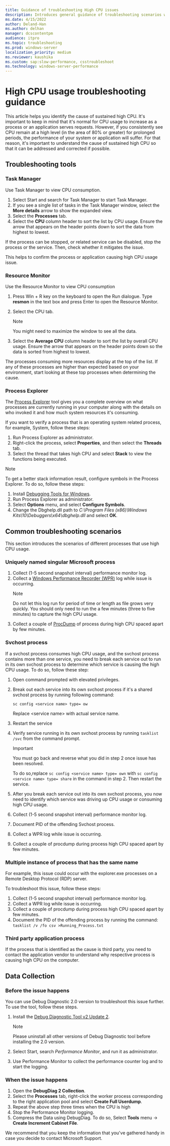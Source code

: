 ```yaml
---
title: Guidance of troubleshooting High CPU issues
description: Introduces general guidance of troubleshooting scenarios when you experience high CPU usage issues.
ms.date: 4/15/2022
author: Deland-Han
ms.author: delhan
manager: dcscontentpm
audience: itpro
ms.topic: troubleshooting
ms.prod: windows-server
localization_priority: medium
ms.reviewer: kaushika
ms.custom: sap:slow-performance, csstroubleshoot
ms.technology: windows-server-performance
---
```

# High CPU usage troubleshooting guidance

This article helps you identify the cause of sustained high CPU. It's important to keep in mind that it's normal for CPU usage to increase as a process or an application serves requests. However, if you consistently see CPU remain at a high level (in the area of 80% or greater) for prolonged periods, the performance of your system or application will suffer. For that reason, it's important to understand the cause of sustained high CPU so that it can be addressed and corrected if possible.

## Troubleshooting tools

### Task Manager

Use Task Manager to view CPU consumption.

1. Select Start and search for Task Manager to start Task Manager.
2. If you see a single list of tasks in the Task Manager window, select the **More details** arrow to show the expanded view.
3. Select the **Processes** tab.
4. Select the **CPU** column header to sort the list by CPU usage. Ensure the arrow that appears on the header points down to sort the data from highest to lowest.

If the process can be stopped, or related service can be disabled, stop the process or the service. Then, check whether it mitigates the issue.

This helps to confirm the process or application causing high CPU usage issue.

### Resource Monitor

Use the Resource Monitor to view CPU consumption

1. Press Win + R key on the keyboard to open the Run dialogue. Type **resmon** in the text box and press Enter to open the Resource Monitor.
2. Select the CPU tab.

   > [!NOTE]
   > You might need to maximize the window to see all the data.

3. Select the **Average CPU** column header to sort the list by overall CPU usage. Ensure the arrow that appears on the header points down so the data is sorted from highest to lowest.

The processes consuming more resources display at the top of the list. If any of these processes are higher than expected based on your environment, start looking at these top processes when determining the cause.

### Process Explorer

The [Process Explorer](/sysinternals/downloads/process-explorer) tool gives you a complete overview on what processes are currently running in your computer along with the details on who invoked it and how much system resources it's consuming.

If you want to verify a process that is an operating system related process, for example, System, follow these steps:

1. Run Process Explorer as administrator.
2. Right-click the process, select **Properties**, and then select the **Threads** tab.
3. Select the thread that takes high CPU and select **Stack** to view the functions being executed.

> [!Note]
> To get a better stack information result, configure symbols in the Process Explorer. To do so, follow these steps:
>
> 1. Install [Debugging Tools for Windows](/windows-hardware/drivers/debugger/debugger-download-tools).
> 2. Run Process Explorer as administrator.
> 3. Select **Options** menu, and select **Configure Symbols**.
> 4. Change the Dbghelp.dll path to *C:\\Program Files (x86)\\Windows Kits\\10\\Debuggers\\x64\\dbghelp.dll* and select **OK**.

## Common troubleshooting scenarios

This section introduces the scenarios of different processes that use high CPU usage.

### Uniquely named singular Microsoft process

1. Collect (1-5 second snapshot interval) performance monitor log.
2. Collect a [Windows Performance Recorder (WPR)](/windows-hardware/test/wpt/windows-performance-recorder) log while issue is occurring.
   > [!Note]
   > Do not let this log run for period of time or length as file grows very quickly. You should only need to run the a few minutes (three to five minutes) to capture the high CPU usage.
3. Collect a couple of [ProcDump](/sysinternals/downloads/procdump) of process during high CPU spaced apart by few minutes.

### Svchost process

If a svchost process consumes high CPU usage, and the svchost process contains more than one service, you need to break each service out to run in its own svchost process to determine which service is causing the high CPU usage. To do so, follow these step:

1. Open command prompted with elevated privileges.
2. Break out each service into its own svchost process if it's a shared svchost process by running following command:

   ```console
   sc config <service name> type= ow
   ```

   Replace \<service name\> with actual service name.

3. Restart the service
4. Verify service running in its own svchost process by running `tasklist /svc` from the command prompt.

   > [!Important]
   > You must go back and reverse what you did in step 2 once issue has been resolved.
   >
   > To do so,replace `sc config <service name> type= own` with `sc config <service name> type= share` in the command in step 2. Then restart the service.

5. After you break each service out into its own svchost process, you now need to identify which service was driving up CPU usage or consuming high CPU usage.
6. Collect (1-5 second snapshot interval) performance monitor log.
7. Document PID of the offending Svchost process.
8. Collect a WPR log while issue is occurring.
9. Collect a couple of procdump during process high CPU spaced apart by few minutes.

### Multiple instance of process that has the same name

For example, this issue could occur with the explorer.exe processes on a Remote Desktop Protocol (RDP) server.

To troubleshoot this issue, follow these steps:

1. Collect (1-5 second snapshot interval) performance monitor log.
2. Collect a WPR log while issue is occurring.
3. Collect a couple of procdump during process high CPU spaced apart by few minutes.
4. Document the PID of the offending process by running the command: `tasklist /v /fo csv >Running_Process.txt`

### Third party application process

If the process that is identified as the cause is third party, you need to contact the application vendor to understand why respective process is causing high CPU on the computer.

## Data Collection

### Before the issue happens

You can use Debug Diagnostic 2.0 version to troubleshoot this issue further. To use the tool, follow these steps.

1. Install the [Debug Diagnostic Tool v2 Update 2](https://www.microsoft.com/download/details.aspx?id=49924).

   > [!Note]
   > Please uninstall all other versions of Debug Diagnostic tool before installing the 2.0 version.

2. Select Start, search *Performance Monitor*, and run it as administrator.
3. Use Performance Monitor to collect the performance counter log and to start the logging.

### When the issue happens

1. Open the **DebugDiag 2 Collection**.
2. Select the **Processes** tab, right-click the worker process corresponding to the right application pool and select **Create Full Userdump**.
3. Repeat the above step three times when the CPU is high
4. Stop the Performance Monitor logging.
5. Compress the Data using DebugDiag. To do so, Select **Tools** menu -> **Create Increment Cabinet File**.

We recommend that you keep the information that you've gathered handy in case you decide to contact Microsoft Support.
